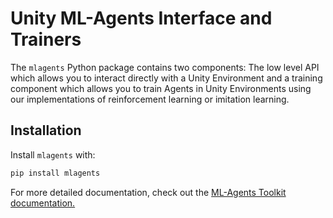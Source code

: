 # Unity ML-Agents Interface and Trainers

The `mlagents` Python package contains two components: The low level API which
allows you to interact directly with a Unity Environment and a training
component which allows you to train Agents in Unity Environments using our
implementations of reinforcement learning or imitation learning.

## Installation

Install `mlagents` with:

```sh
pip install mlagents
```

For more detailed documentation, check out the
[ML-Agents Toolkit documentation.](https://github.com/Unity-Technologies/ml-agents/blob/master/docs/Readme.md)

